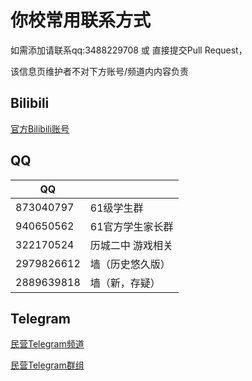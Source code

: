# 你校常用联系方式

如需添加请联系qq:3488229708 或 直接提交Pull Request，

该信息页维护者不对下方账号/频道内内容负责

## Bilibili

[官方Bilibili账号](https://space.bilibili.com/319379525)

## QQ
|QQ||
|---|---|
|873040797|61级学生群|
|940650562|61官方学生家长群|
|322170524|历城二中 游戏相关|
|2979826612|墙（历史悠久版）|
|2889639818|墙（新，存疑）|

## Telegram
[民营Telegram频道](https://t.me/lcez_123)

[民营Telegram群组](https://t.me/lcez123)
